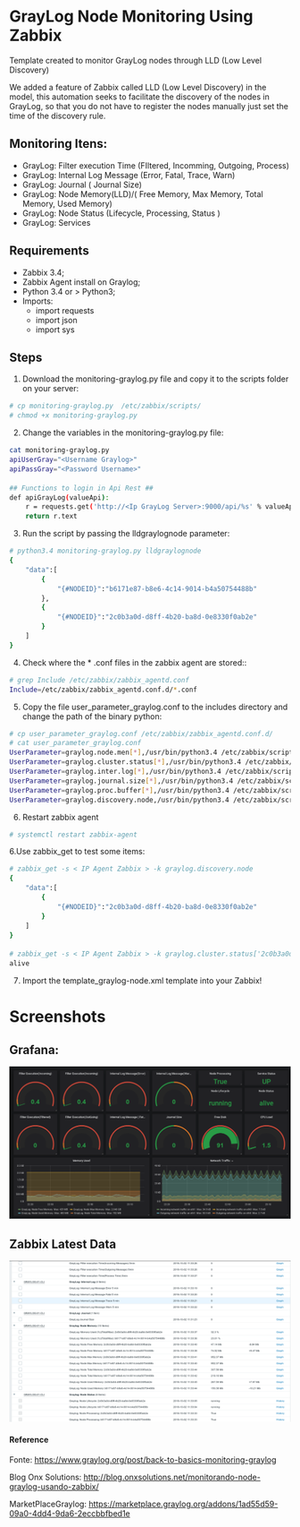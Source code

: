 # GrayLog Node Monitoring Using Zabbix

Template created to monitor GrayLog nodes through LLD (Low Level Discovery)

We added a feature of Zabbix called LLD (Low Level Discovery) in the model, this automation seeks to facilitate the discovery of the nodes in GrayLog, so that you do not have to register the nodes manually just set the time of the discovery rule.

## Monitoring Itens:

* GrayLog: Filter execution Time (FIltered, Incomming, Outgoing, Process)
* GrayLog: Internal Log Message (Error, Fatal, Trace, Warn)
* GrayLog: Journal ( Journal Size)
* GrayLog: Node Memory(LLD)/( Free Memory, Max Memory, Total Memory, Used Memory)
* GrayLog: Node Status (Lifecycle, Processing, Status )
* GrayLog: Services


## Requirements

- Zabbix 3.4;
- Zabbix Agent install on Graylog;
- Python 3.4 or  > Python3;
- Imports:
    - import requests
    - import json
    - import sys


## Steps

1. Download the monitoring-graylog.py file and copy it to the scripts folder on your server:

```bash
# cp monitoring-graylog.py  /etc/zabbix/scripts/
# chmod +x monitoring-graylog.py
```
2. Change the variables in the monitoring-graylog.py file:

```bash
cat monitoring-graylog.py
apiUserGray="<Username Graylog>"
apiPassGray="<Password Username>"

## Functions to login in Api Rest ##
def apiGrayLog(valueApi):
    r = requests.get('http://<Ip GrayLog Server>:9000/api/%s' % valueApi, auth=(apiUserGray,apiPassGray))
    return r.text

```

3. Run the script by passing the lldgraylognode parameter:

```bash
# python3.4 monitoring-graylog.py lldgraylognode
{
    "data":[
        {
            "{#NODEID}":"b6171e87-b8e6-4c14-9014-b4a50754488b"
        },
        {
            "{#NODEID}":"2c0b3a0d-d8ff-4b20-ba8d-0e8330f0ab2e"
        }
    ]
}
```

4. Check where the * .conf files in the zabbix agent are stored::

```bash
# grep Include /etc/zabbix/zabbix_agentd.conf
Include=/etc/zabbix/zabbix_agentd.conf.d/*.conf
```
5. Copy the file user_parameter_graylog.conf to the includes directory and change the path of the binary python:

```bash
# cp user_parameter_graylog.conf /etc/zabbix/zabbix_agentd.conf.d/
# cat user_parameter_graylog.conf
UserParameter=graylog.node.men[*],/usr/bin/python3.4 /etc/zabbix/scripts/monitoring-graylog.py monnode $1 $2
UserParameter=graylog.cluster.status[*],/usr/bin/python3.4 /etc/zabbix/scripts/monitoring-graylog.py moncluster $1 $2
UserParameter=graylog.inter.log[*],/usr/bin/python3.4 /etc/zabbix/scripts/monitoring-graylog.py monmetric $1 $2
UserParameter=graylog.journal.size[*],/usr/bin/python3.4 /etc/zabbix/scripts/monitoring-graylog.py monmetric $1 $2
UserParameter=graylog.proc.buffer[*],/usr/bin/python3.4 /etc/zabbix/scripts/monitoring-graylog.py monprocessbuffer $1 $2
UserParameter=graylog.discovery.node,/usr/bin/python3.4 /etc/zabbix/scripts/monitoring-graylog.py lldgraylognode
```
6. Restart zabbix agent

```bash
# systemctl restart zabbix-agent 
```

6.Use zabbix_get to test some items: 

```bash
# zabbix_get -s < IP Agent Zabbix > -k graylog.discovery.node
{
    "data":[
        {
            "{#NODEID}":"2c0b3a0d-d8ff-4b20-ba8d-0e8330f0ab2e"
        }
    ]
}

# zabbix_get -s < IP Agent Zabbix > -k graylog.cluster.status['2c0b3a0d-d8ff-4b20-ba8d-0e8330f0ab2e',lb_status]
alive
```
7. Import the template_graylog-node.xml template into your Zabbix!

# Screenshots

## Grafana:

![grafana-layout]( screenshot/grafana-screenshot.png)

## Zabbix Latest Data

![zabbix-latest](screenshot/zabbix-latest.png)


#### Reference
Fonte: https://www.graylog.org/post/back-to-basics-monitoring-graylog

Blog Onx Solutions: http://blog.onxsolutions.net/monitorando-node-graylog-usando-zabbix/

MarketPlaceGraylog: https://marketplace.graylog.org/addons/1ad55d59-09a0-4dd4-9da6-2eccbbfbed1e
